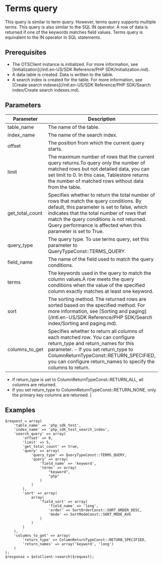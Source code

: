 # Terms query

This query is similar to term query. However, terms query supports multiple terms. This query is also similar to the SQL IN operator. A row of data is returned if one of the keywords matches field values. Terms query is equivalent to the IN operator in SQL statements.

## Prerequisites

-   The OTSClient instance is initialized. For more information, see [Initialization](/intl.en-US/SDK Reference/PHP SDK/Initialization.md).
-   A data table is created. Data is written to the table.
-   A search index is created for the table. For more information, see [Create search indexes](/intl.en-US/SDK Reference/PHP SDK/Search index/Create search indexes.md).

## Parameters

|Parameter|Description|
|---------|-----------|
|table\_name|The name of the table.|
|index\_name|The name of the search index.|
|offset|The position from which the current query starts.|
|limit|The maximum number of rows that the current query returns.To query only the number of matched rows but not detailed data, you can set limit to 0. In this case, Tablestore returns the number of matched rows without data from the table. |
|get\_total\_count|Specifies whether to return the total number of rows that match the query conditions. By default, this parameter is set to false, which indicates that the total number of rows that match the query conditions is not returned. Query performance is affected when this parameter is set to True. |
|query\_type|The query type. To use terms query, set this parameter to QueryTypeConst::TERMS\_QUERY.|
|field\_name|The name of the field used to match the query conditions.|
|terms|The keywords used in the query to match the column values.A row meets the query conditions when the value of the specified column exactly matches at least one keyword. |
|sort|The sorting method. The returned rows are sorted based on the specified method. For more information, see [Sorting and paging](/intl.en-US/SDK Reference/PHP SDK/Search index/Sorting and paging.md).|
|columns\_to\_get|Specifies whether to return all columns of each matched row. You can configure return\_type and return\_names for this parameter. -   If you set return\_type to ColumnReturnTypeConst::RETURN\_SPECIFIED, you can configure return\_names to specify the columns to return.
-   If return\_type is set to ColumnReturnTypeConst::RETURN\_ALL, all columns are returned.
-   If you set return\_type to ColumnReturnTypeConst::RETURN\_NONE, only the primary key columns are returned. |

## Examples

```
$request = array(
    'table_name' => 'php_sdk_test',
    'index_name' => 'php_sdk_test_search_index',
    'search_query' => array(
        'offset' => 0,
        'limit' => 5,
        'get_total_count' => true,
        'query' => array(
            'query_type' => QueryTypeConst::TERMS_QUERY,
            'query' => array(
                'field_name' => 'keyword',
                'terms' => array(
                    "keyword",
                    "php"
                )
            )
        ),
        'sort' => array(
            array(
                'field_sort' => array(
                    'field_name' => 'long',
                    'order' => SortOrderConst::SORT_ORDER_DESC,
                    'mode' => SortModeConst::SORT_MODE_AVG
                )
            )
        )
    ),
    'columns_to_get' => array(
        'return_type' => ColumnReturnTypeConst::RETURN_SPECIFIED,
        'return_names' => array('keyword', 'long')
    )
);
$response = $otsClient->search($request);
```

